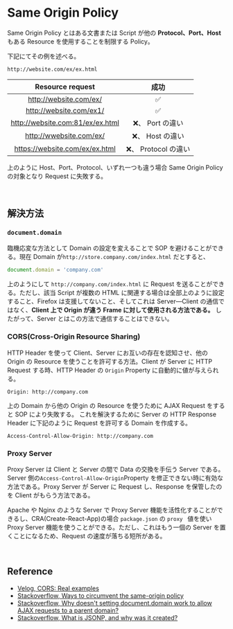 # Same Origin Policy

Same Origin Policy とはある文書または Script が他の **Protocol、Port、Host** もある Resource を使用することを制限する Policy。

下記にてその例を述べる。

```
http://website.com/ex/ex.html
```

|         Resource request         |         成功         |
| :------------------------------: | :------------------: |
|      http://website.com/ex/      |          ✅          |
|     http://website.com/ex1/      |          ✅          |
| http://website.com:81/ex/ex.html |   ❌、 Port の違い   |
|     http://wwebsite.com/ex/      |   ❌、 Host の違い   |
|  https://website.com/ex/ex.html  | ❌、 Protocol の違い |

上のように Host、Port、Protocol、いずれ一つも違う場合 Same Origin Policy の対象となり Request に失敗する。

<br>

## 解決方法

### `document.domain`

臨機応変な方法として Domain の設定を変えることで SOP を避けることができる。現在 Domain が`http://store.company.com/index.html` だとすると、

```javascript
document.domain = 'company.com'
```

上のようにして `http://company.com/index.html` に Request を送ることができる。ただし、該当 Script が複数の HTML に関連する場合は全部上のように設定すること、Firefox は支援してないこと、そしてこれは Server―Client の通信ではなく、**Client 上で Origin が違う Frame に対して使用される方法である。**
したがって、Server とはこの方法で通信することはできない。

### CORS(Cross-Origin Resource Sharing)

HTTP Header を使って Client、Server にお互いの存在を認知させ、他の Origin の Resource を使うことを許可する方法。Client が Server に HTTP Request する時、HTTP Header の `Origin` Property に自動的に値が与えられる。

```
Origin: http://company.com
```

上の Domain から他の Origin の Resource を使うために AJAX Request をすると SOP により失敗する。 これを解決するために Server の HTTP Response Header に下記のように Request を許可する Domain を作成する。

```
Access-Control-Allow-Origin: http://company.com
```

### Proxy Server

Proxy Server は Client と Server の間で Data の交換を手伝う Server である。Server 側の`Access-Control-Allow-Origin`Property を修正できない時に有効な方法である。Proxy Server が Server に Request し、Response を保管したのを Client がもらう方法である。

Apache や Nginx のような Server で Proxy Server 機能を活性化することができるし、CRA(Create-React-App)の場合 `package.json` の `proxy ` 値を使い Proxy Server 機能を使うことができる。ただし、これはもう一個の Server を置くことになるため、Request の速度が落ちる短所がある。

<br>

## Reference

-   [Velog, CORS: Real examples](https://velog.io/@leejh3224/CORS-Real-examples-8yjnloovl5)
-   [Stackoverflow, Ways to circumvent the same-origin policy](https://stackoverflow.com/questions/3076414/ways-to-circumvent-the-same-origin-policy)
-   [Stackoverflow, Why doesn't setting document.domain work to allow AJAX requests to a parent domain?](https://stackoverflow.com/questions/15563611/why-doesnt-setting-document-domain-work-to-allow-ajax-requests-to-a-parent-doma)
-   [Stackoverflow, What is JSONP, and why was it created?](https://stackoverflow.com/questions/2067472/what-is-jsonp-and-why-was-it-created)
